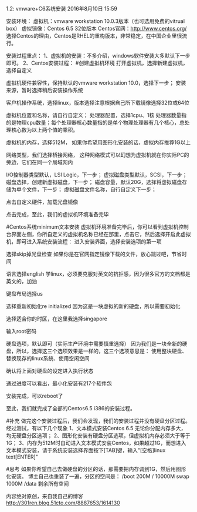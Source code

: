 1.2: vmware+C6系统安装
2016年8月10日
15:59
 
安装环境：
虚拟机：vmware workstation 10.0.3版本（也可选用免费的vitrual box）
虚拟镜像：Centos 6.5 32位版本
Centos官网：http://www.centos.org/
选择Centos的理由，Centos是RHEL的重构版本，非常稳定，在中国企业里很流行。
 
安装过程重点：
1、虚拟机的安装：不多介绍，windows软件安装大多默认下一步即可。
2、Centos安装过程：
#创建虚拟机环境
打开虚拟机，选择新建虚拟机，选择自定义

 
虚拟机硬件兼容性，保持默认的vmware workstation 10.0，选择下一步；
安装来源，暂时选择稍后安装操作系统

 
客户机操作系统，选择linux，版本选择注意根据自己所下载镜像选择32位或64位

 
虚拟机位置和名称，请自行自定义；
处理器配置，选择1cpu、1核
处理器数量指的是物理cpu数量；每个处理器核心数量指的是单个物理处理器有几个核心，总处理核心数为以上两个值的乘积。

 
虚拟机的内存，选择512M，
如果你希望用图形化安装的话，虚拟内存推荐1G以上

 
网络类型，我们选择桥接网络，
这种网络模式可以幻想为虚拟机就在你实际PC的旁边，它们在同一个局域网内

 
I/O控制器类型默认，LSI Logic，下一步；
虚拟磁盘类型默认，SCSI，下一步；
磁盘选择，创建新虚拟磁盘，下一步；
磁盘容量，默认20G，选择将虚拟磁盘存储为单个文件，下一步；
虚拟磁盘文件名称，自行自定义下一步；
 
点击自定义硬件，加载光盘镜像

点击完成，至此，我们的虚拟机环境准备完毕
 
#Centos系统minimum文本安装
虚拟机环境准备完毕后，你可以看到虚拟机控制台界面左侧，你所自定义的虚拟机名称已经在那里，点击它，然后选择开启此虚拟机，即可进入系统安装流程：
进入安装界面，选择安装选项的第一项

 
选择skip掉光盘检查
如果你是在官网指定镜像下载的文件，放心跳过吧，节省时间

 
语言选择english
学linux，必须要克服对英文的抗拒感，因为很多官方的文档都是英文的，加油

 
键盘布局选择us

 
选择重新初始化re initialized
因为这是一块虚拟的新的硬盘，所以需要初始化

 
选择适合你的时区，在这里我选择singapore

 
输入root密码

 
硬盘选项，默认即可（实际生产环境中需要慎重选择）
因为我们是一块全新的硬盘，所以，选择这三个选项效果是一样的，这三个选项意思是：
使用整块硬盘、替换现存的linux系统、使用空闲空间

 
确认将上面对硬盘的设定进入执行状态

 
通过进度可以看出，最小化安装有217个软件包

 
安装完成，可以reboot了

至此，我们就完成了全部的Centos6.5 i386的安装过程。
 
#补充
做完这个安装过程后，我们会发现，我们的安装过程并没有硬盘分区过程。
经过测试，有以下几个现象
1、文本模式安装Centos 6.5 无论你分配内存多大，均无硬盘分区选项；
2、图形化安装有硬盘分区选项，但虚拟机内存必须大于等于1G；
3、内存为512M时自动进入文本模式安装Centos，如果超过1G，而想进入文本模式安装，请于系统安装选择界面按下[TAB]键，输入"[空格]linux text[ENTER]"
 
#思考
如果你希望自己去做硬盘的分区的话，那需要把内存调到1G，然后用图形化安装。
博主自己也重装了一遍，分区的空间是：
/boot 200M
/     10000M
swap  1000M
/data 剩余所有空间
 
内容绝对原创，来自我自己的博客 <http://301ren.blog.51cto.com/8887653/1614130> 
